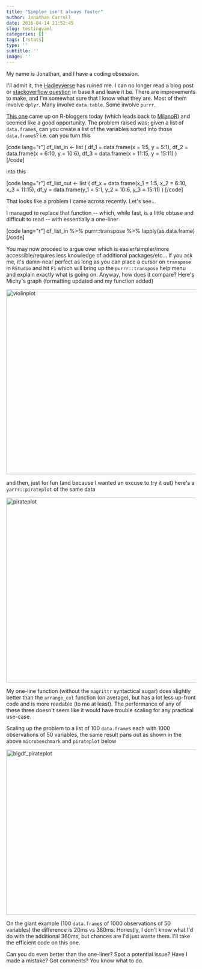 ```yaml
---
title: "Simpler isn't always faster"
author: Jonathan Carroll
date: 2016-04-14 21:52:45
slug: testingyaml
categories: []
tags: [rstats]
type: ''
subtitle: ''
image: ''
---
```

My name is Jonathan, and I have a coding obsession.

<!--more-->

I'll admit it, the <a href="http://adolfoalvarez.cl/the-hitchhikers-guide-to-the-hadleyverse/" target="_blank">Hadleyverse</a> has ruined me. I can no longer read a blog post or <a href="http://stackoverflow.com/users/4168169/jonathan-carroll" target="_blank">stackoverflow question</a> in base <code>R</code> and leave it be. There are improvements to make, and I'm somewhat sure that I know what they are. Most of them involve <code>dplyr</code>. Many involve <code>data.table</code>. Some involve <code>purrr</code>.

<a href="http://www.r-bloggers.com/how-to-sort-a-list-of-dataframes/" target="_blank">This one</a> came up on R-bloggers today (which leads back to <a href="http://www.milanor.net/blog/how-to-sort-a-list-of-dataframes-in-r/" target="_blank">MilanoR</a>) and seemed like a good opportunity. The problem raised was; given a list of <code>data.frame</code>s, can you create a list of the variables sorted into those <code>data.frame</code>s? i.e. can you turn this

[code lang="r"]
df_list_in &lt;- list (
        df_1 = data.frame(x = 1:5, y = 5:1),
        df_2 = data.frame(x = 6:10, y = 10:6),
        df_3 = data.frame(x = 11:15, y = 15:11)
    )
[/code]

into this

[code lang="r"]
df_list_out &lt;- list (
        df_x = data.frame(x_1 = 1:5, x_2 = 6:10, x_3 = 11:15),
        df_y = data.frame(y_1 = 5:1, y_2 = 10:6, y_3 = 15:11)
)
[/code]

That looks like a problem I came across recently. Let's see...

<script src="https://gist.github.com/jonocarroll/119e9db260783d7b459fd8fe4636150d.js"></script>

I managed to replace that function -- which, while fast, is a little obtuse and difficult to read -- with essentially a one-liner

[code lang="r"]
df_list_in %&gt;% purrr::transpose %&gt;% lapply(as.data.frame)
[/code]

You may now proceed to argue over which is easier/simpler/more accessible/requires less knowledge of additional packages/etc... If you ask me, it's damn-near perfect as long as you can place a cursor on <code>transpose</code> in <code>RStudio</code> and hit <code>F1</code> which will bring up the <code>purrr::transpose</code> help menu and explain exactly what is going on. Anyway, how does it compare? Here's Michy's graph (formatting updated and my function added)

<a href="http://jcarroll.com.au/wp-content/uploads/2016/04/violinplot.png" rel="attachment wp-att-718"><img src="http://jcarroll.com.au/wp-content/uploads/2016/04/violinplot.png" alt="violinplot" width="681" height="492" class="aligncenter size-full wp-image-718" /></a>

and then, just for fun (and because I wanted an excuse to try it out) here's a <code>yarrr::pirateplot</code> of the same data

<a href="http://jcarroll.com.au/wp-content/uploads/2016/04/pirateplot.png" rel="attachment wp-att-717"><img src="http://jcarroll.com.au/wp-content/uploads/2016/04/pirateplot.png" alt="pirateplot" width="681" height="492" class="aligncenter size-full wp-image-717" /></a>

My one-line function (without the <code>magrittr</code> syntactical sugar) does slightly better than the <code>arrange_col</code> function (on average), but has a lot less up-front code and is more readable (to me at least). The performance of any of these three doesn't seem like it would have trouble scaling for any practical use-case.

Scaling up the problem to a list of 100 <code>data.frame</code>s each with 1000 observations of 50 variables, the same result pans out as shown in the above <code>microbenchmark</code> and <code>pirateplot</code> below

<a href="http://jcarroll.com.au/wp-content/uploads/2016/04/bigdf_pirateplot.png" rel="attachment wp-att-728"><img src="http://jcarroll.com.au/wp-content/uploads/2016/04/bigdf_pirateplot.png" alt="bigdf_pirateplot" width="600" height="440" class="aligncenter size-medium wp-image-728" /></a>

On the giant example (100 <code>data.frame</code>s of 1000 observations of 50 variables) the difference is 20ms vs 380ms. Honestly, I don't know what I'd do with the additional 360ms, but chances are I'd just waste them. I'll take the efficient code on this one.

Can you do even better than the one-liner? Spot a potential issue? Have I made a mistake? Got comments? You know what to do.